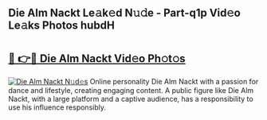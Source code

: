 ## Die Alm Nackt Le𝚊k𝚎d N𝚞𝚍e - Part-q1p Vid𝚎o Le𝚊ks Photos hubdH

# <h2><a href="http://fb360o9.evod.top/?m=Die+Alm+Nackt">🔗 👉🔴 Die Alm Nackt Vid𝚎o Ph𝚘t𝚘s</a></h2>

[![Die Alm Nackt N𝚞d𝚎s](https://i.imgur.com/8V9OHl7.gif)](http://fb360o9.evod.top/?m=Die+Alm+Nackt)
Online personality Die Alm Nackt with a passion for dance and lifestyle, creating engaging content. A public figure like Die Alm Nackt, with a large platform and a captive audience, has a responsibility to use his influence responsibly. 
